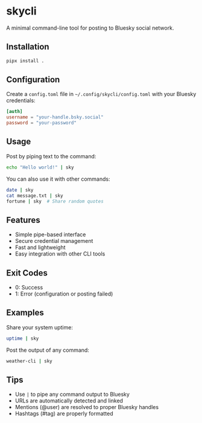 # skycli

A minimal command-line tool for posting to Bluesky social network.

## Installation

```bash
pipx install .
```

## Configuration

Create a `config.toml` file in `~/.config/skycli/config.toml` with your Bluesky credentials:

```toml
[auth]
username = "your-handle.bsky.social"
password = "your-password"
```

## Usage

Post by piping text to the command:

```bash
echo "Hello world!" | sky
```

You can also use it with other commands:

```bash
date | sky
cat message.txt | sky
fortune | sky  # Share random quotes
```

## Features
- Simple pipe-based interface
- Secure credential management
- Fast and lightweight
- Easy integration with other CLI tools

## Exit Codes
- 0: Success
- 1: Error (configuration or posting failed)

## Examples

Share your system uptime:
```bash
uptime | sky
```

Post the output of any command:
```bash
weather-cli | sky
```

## Tips
- Use `|` to pipe any command output to Bluesky
- URLs are automatically detected and linked
- Mentions (@user) are resolved to proper Bluesky handles
- Hashtags (#tag) are properly formatted
